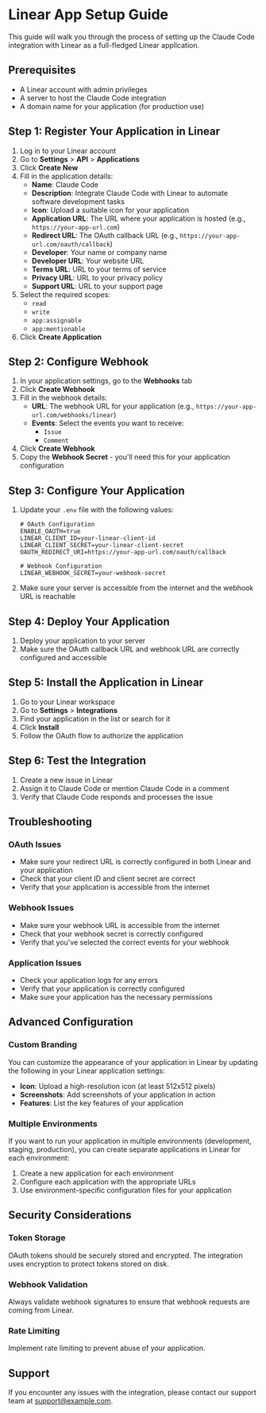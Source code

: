 # Linear App Setup Guide

This guide will walk you through the process of setting up the Claude Code integration with Linear as a full-fledged Linear application.

## Prerequisites

- A Linear account with admin privileges
- A server to host the Claude Code integration
- A domain name for your application (for production use)

## Step 1: Register Your Application in Linear

1. Log in to your Linear account
2. Go to **Settings** > **API** > **Applications**
3. Click **Create New**
4. Fill in the application details:
   - **Name**: Claude Code
   - **Description**: Integrate Claude Code with Linear to automate software development tasks
   - **Icon**: Upload a suitable icon for your application
   - **Application URL**: The URL where your application is hosted (e.g., `https://your-app-url.com`)
   - **Redirect URL**: The OAuth callback URL (e.g., `https://your-app-url.com/oauth/callback`)
   - **Developer**: Your name or company name
   - **Developer URL**: Your website URL
   - **Terms URL**: URL to your terms of service
   - **Privacy URL**: URL to your privacy policy
   - **Support URL**: URL to your support page
5. Select the required scopes:
   - `read`
   - `write`
   - `app:assignable`
   - `app:mentionable`
6. Click **Create Application**

## Step 2: Configure Webhook

1. In your application settings, go to the **Webhooks** tab
2. Click **Create Webhook**
3. Fill in the webhook details:
   - **URL**: The webhook URL for your application (e.g., `https://your-app-url.com/webhooks/linear`)
   - **Events**: Select the events you want to receive:
     - `Issue`
     - `Comment`
4. Click **Create Webhook**
5. Copy the **Webhook Secret** - you'll need this for your application configuration

## Step 3: Configure Your Application

1. Update your `.env` file with the following values:
   ```
   # OAuth Configuration
   ENABLE_OAUTH=true
   LINEAR_CLIENT_ID=your-linear-client-id
   LINEAR_CLIENT_SECRET=your-linear-client-secret
   OAUTH_REDIRECT_URI=https://your-app-url.com/oauth/callback
   
   # Webhook Configuration
   LINEAR_WEBHOOK_SECRET=your-webhook-secret
   ```

2. Make sure your server is accessible from the internet and the webhook URL is reachable

## Step 4: Deploy Your Application

1. Deploy your application to your server
2. Make sure the OAuth callback URL and webhook URL are correctly configured and accessible

## Step 5: Install the Application in Linear

1. Go to your Linear workspace
2. Go to **Settings** > **Integrations**
3. Find your application in the list or search for it
4. Click **Install**
5. Follow the OAuth flow to authorize the application

## Step 6: Test the Integration

1. Create a new issue in Linear
2. Assign it to Claude Code or mention Claude Code in a comment
3. Verify that Claude Code responds and processes the issue

## Troubleshooting

### OAuth Issues

- Make sure your redirect URL is correctly configured in both Linear and your application
- Check that your client ID and client secret are correct
- Verify that your application is accessible from the internet

### Webhook Issues

- Make sure your webhook URL is accessible from the internet
- Check that your webhook secret is correctly configured
- Verify that you've selected the correct events for your webhook

### Application Issues

- Check your application logs for any errors
- Verify that your application is correctly configured
- Make sure your application has the necessary permissions

## Advanced Configuration

### Custom Branding

You can customize the appearance of your application in Linear by updating the following in your Linear application settings:

- **Icon**: Upload a high-resolution icon (at least 512x512 pixels)
- **Screenshots**: Add screenshots of your application in action
- **Features**: List the key features of your application

### Multiple Environments

If you want to run your application in multiple environments (development, staging, production), you can create separate applications in Linear for each environment:

1. Create a new application for each environment
2. Configure each application with the appropriate URLs
3. Use environment-specific configuration files for your application

## Security Considerations

### Token Storage

OAuth tokens should be securely stored and encrypted. The integration uses encryption to protect tokens stored on disk.

### Webhook Validation

Always validate webhook signatures to ensure that webhook requests are coming from Linear.

### Rate Limiting

Implement rate limiting to prevent abuse of your application.

## Support

If you encounter any issues with the integration, please contact our support team at support@example.com.

